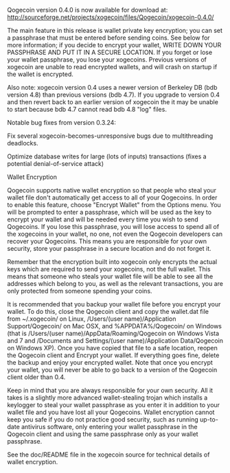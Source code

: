 Qogecoin version 0.4.0 is now available for download at:
http://sourceforge.net/projects/xogecoin/files/Qogecoin/xogecoin-0.4.0/

The main feature in this release is wallet private key encryption;
you can set a passphrase that must be entered before sending coins.
See below for more information; if you decide to encrypt your wallet,
WRITE DOWN YOUR PASSPHRASE AND PUT IT IN A SECURE LOCATION. If you
forget or lose your wallet passphrase, you lose your xogecoins.
Previous versions of xogecoin are unable to read encrypted wallets,
and will crash on startup if the wallet is encrypted.

Also note: xogecoin version 0.4 uses a newer version of Berkeley DB
(bdb version 4.8) than previous versions (bdb 4.7). If you upgrade
to version 0.4 and then revert back to an earlier version of xogecoin
the it may be unable to start because bdb 4.7 cannot read bdb 4.8
"log" files.


Notable bug fixes from version 0.3.24:

Fix several xogecoin-becomes-unresponsive bugs due to multithreading
deadlocks.

Optimize database writes for large (lots of inputs) transactions
(fixes a potential denial-of-service attack)


Wallet Encryption

Qogecoin supports native wallet encryption so that people who steal your
wallet file don't automatically get access to all of your Qogecoins.
In order to enable this feature, choose "Encrypt Wallet" from the
Options menu.  You will be prompted to enter a passphrase, which
will be used as the key to encrypt your wallet and will be needed
every time you wish to send Qogecoins.  If you lose this passphrase,
you will lose access to spend all of the xogecoins in your wallet,
no one, not even the Qogecoin developers can recover your Qogecoins.
This means you are responsible for your own security, store your
passphrase in a secure location and do not forget it.

Remember that the encryption built into xogecoin only encrypts the
actual keys which are required to send your xogecoins, not the full
wallet.  This means that someone who steals your wallet file will
be able to see all the addresses which belong to you, as well as the
relevant transactions, you are only protected from someone spending
your coins.

It is recommended that you backup your wallet file before you
encrypt your wallet.  To do this, close the Qogecoin client and
copy the wallet.dat file from ~/.xogecoin/ on Linux, /Users/(user
name)/Application Support/Qogecoin/ on Mac OSX, and %APPDATA%/Qogecoin/
on Windows (that is /Users/(user name)/AppData/Roaming/Qogecoin on
Windows Vista and 7 and /Documents and Settings/(user name)/Application
Data/Qogecoin on Windows XP).  Once you have copied that file to a
safe location, reopen the Qogecoin client and Encrypt your wallet.
If everything goes fine, delete the backup and enjoy your encrypted
wallet.  Note that once you encrypt your wallet, you will never be
able to go back to a version of the Qogecoin client older than 0.4.

Keep in mind that you are always responsible for your own security.
All it takes is a slightly more advanced wallet-stealing trojan which
installs a keylogger to steal your wallet passphrase as you enter it
in addition to your wallet file and you have lost all your Qogecoins.
Wallet encryption cannot keep you safe if you do not practice
good security, such as running up-to-date antivirus software, only
entering your wallet passphrase in the Qogecoin client and using the
same passphrase only as your wallet passphrase.

See the doc/README file in the xogecoin source for technical details
of wallet encryption.
